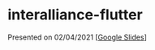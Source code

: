 # interalliance-flutter

Presented on 02/04/2021 
[[Google Slides](https://docs.google.com/presentation/d/1SXiz_oAAFHiv_pUVb1vGeej7WlbL7wYVOvKp9DBR2Ks/edit?usp=sharing)]
